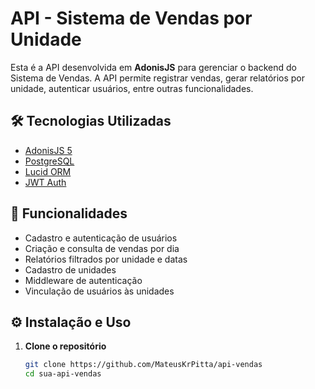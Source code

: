 # API - Sistema de Vendas por Unidade

Esta é a API desenvolvida em **AdonisJS** para gerenciar o backend do Sistema de Vendas. A API permite registrar vendas, gerar relatórios por unidade, autenticar usuários, entre outras funcionalidades.

## 🛠 Tecnologias Utilizadas

- [AdonisJS 5](https://adonisjs.com/)
- [PostgreSQL](https://www.postgresql.org/)
- [Lucid ORM](https://docs.adonisjs.com/guides/database/introduction)
- [JWT Auth](https://docs.adonisjs.com/guides/auth/introduction)

## 📌 Funcionalidades

- Cadastro e autenticação de usuários
- Criação e consulta de vendas por dia
- Relatórios filtrados por unidade e datas
- Cadastro de unidades
- Middleware de autenticação
- Vinculação de usuários às unidades

## ⚙️ Instalação e Uso

1. **Clone o repositório**
   ```bash
   git clone https://github.com/MateusKrPitta/api-vendas
   cd sua-api-vendas 
